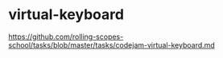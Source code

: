 # virtual-keyboard

https://github.com/rolling-scopes-school/tasks/blob/master/tasks/codejam-virtual-keyboard.md
